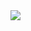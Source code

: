 <img src="https://capsule-render.vercel.app/api?type=waving&color=auto&height=200&section=header&text=Hi!%20I'm%20minzyee:)&fontSize=80" />


<!--
**minzyee/minzyee** is a ✨ _special_ ✨ repository because its `README.md` (this file) appears on your GitHub profile.

Here are some ideas to get you started:

- 🔭 I’m currently working on ...
- 🌱 I’m currently learning ...
- 👯 I’m looking to collaborate on ...
- 🤔 I’m looking for help with ...
- 💬 Ask me about ...
- 📫 How to reach me: ...
- 😄 Pronouns: ...
- ⚡ Fun fact: ...
-->


<!-- ![Anurag's GitHub stats](https://github-readme-stats.vercel.app/api?username=minzyee&show_icons=true&theme=nightowl) -->
